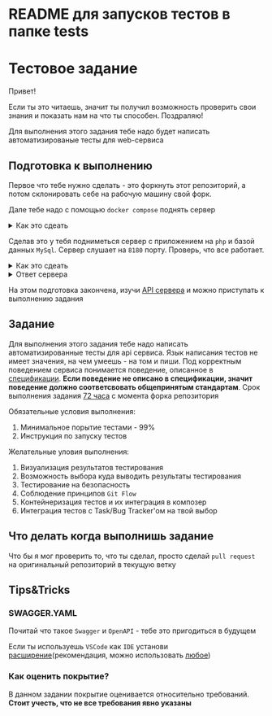 # README для запусков тестов в папке tests
# Тестовое задание
Привет!

Если ты это читаешь, значит ты получил возможность проверить свои знания и показать нам на что ты способен. Поздраляю!

Для выполнения этого задания тебе надо будет написать автоматизированые тесты для web-сервиса

## Подготовка к выполнению

Первое что тебе нужно сделать - это форкнуть этот репозиторий, а потом склонировать себе на рабочую машину свой форк.

Дале тебе надо с помощью `docker compose` поднять сервер
<details>
<summary>Как это сдеать</summary> 

```bash
docker compose up --build
```
</details>

Сделав это у тебя подниметься сервер с приложением на `php` и базой данных `MySql`. Сервер слушает на `8180` порту. Проверь, что все работает.

<details>
<summary>Как это сдеать</summary> 

```bash
curl localhost:8180/
```

</details>

<details>
<summary>Ответ сервера</summary> 

```json
{"total":3,"data":[{"id":"1","fname":"Tom","lname":"Hanks","phone":"+1123456789","bday":"1956-07-09"},{"id":"2","fname":"Will","lname":"Smith","phone":"+1987654321","bday":"1968-09-25"},{"id":"3","fname":"Bruce","lname":"Willis","phone":"+1147258396","bday":"1955-03-19"}]}
```
</details>

На этом подготовка закончена, изучи [API сервера](https://github.com/diliapi/test_job/blob/qa/swagger.yaml) и можно приступать к выполнению задания


## Задание
Для выполнения этого задания тебе надо написать автоматизированные тесты для api сервиса. Язык написания тестов не имеет значения, на чем умеешь - на том и пиши.
Под корректным поведением сервиса понимается поведение, описанное в [спецификации](https://github.com/diliapi/test_job/blob/qa/swagger.yaml). __Если поведение не описано в спецификации, значит поведение должно соответсвовать общепринятым стандартам__. Срок выполнения задания <u>72 часа</u> с момента форка репозитория

Обязательные условия выполнения:

1. Минимальное порытие тестами - 99% 
2. Инструкция по запуску тестов

Желательные уловия выполнения:

1. Визуализация результатов тестирования
2. Возможность выбора куда выводить результаты тестирования
3. Тестирование на безопасность
4. Соблюдение принципов `Git Flow`
5. Контейнеризация тестов и их интеграция в композер
6. Интеграция тестов с Task/Bug Tracker'ом на твой выбор

## Что делать когда выполнишь задание

Что бы я мог проверить то, что ты сделал, просто сделай `pull request` на оригинальный репозиторий в текущую ветку

## Tips&Tricks

### SWAGGER.YAML
Почитай что такое `Swagger` и `OpenAPI` - тебе это пригодиться в будущем

Если ты используешь `VSCode` как `IDE` установи [расширение](https://marketplace.visualstudio.com/items?itemName=42Crunch.vscode-openapi)(рекомендация, можно использовать [любое](https://marketplace.visualstudio.com/search?term=swagger&target=VSCode&category=All%20categories&sortBy=Relevance))

### Как оценить покрытие?
В данном задании покрытие оценивается относительно требований. __Стоит учесть, что не все требования явно указаны__
